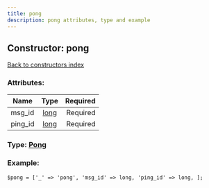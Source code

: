 ```yaml
---
title: pong
description: pong attributes, type and example
---
```

## Constructor: pong  
[Back to constructors index](index.md)



### Attributes:

| Name     |    Type       | Required |
|----------|:-------------:|---------:|
|msg\_id|[long](../types/long.md) | Required|
|ping\_id|[long](../types/long.md) | Required|



### Type: [Pong](../types/Pong.md)


### Example:

```
$pong = ['_' => 'pong', 'msg_id' => long, 'ping_id' => long, ];
```  

